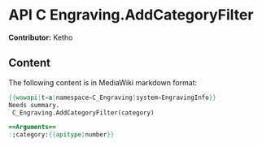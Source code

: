 # API C Engraving.AddCategoryFilter

**Contributor:** Ketho

## Content

The following content is in MediaWiki markdown format:

```mediawiki
{{wowapi|t=a|namespace=C_Engraving|system=EngravingInfo}}
Needs summary.
 C_Engraving.AddCategoryFilter(category)

==Arguments==
:;category:{{apitype|number}}
```